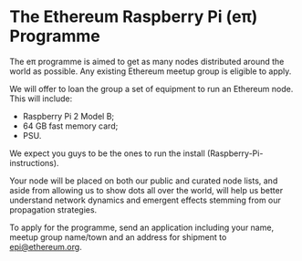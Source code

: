 <!-- TITLE: eπ Programme -->



# The Ethereum Raspberry Pi (eπ) Programme

The eπ programme is aimed to get as many nodes distributed around the world as possible. Any existing Ethereum meetup group is eligible to apply.

We will offer to loan the group a set of equipment to run an Ethereum node. This will include:

- Raspberry Pi 2 Model B;
- 64 GB fast memory card;
- PSU.

We expect you guys to be the ones to run the install (Raspberry-Pi-instructions).

Your node will be placed on both our public and curated node lists, and aside from allowing us to show dots all over the world, will help us better understand network dynamics and emergent effects stemming from our propagation strategies.

To apply for the programme, send an application including your name, meetup group name/town and an address for shipment to epi@ethereum.org.

